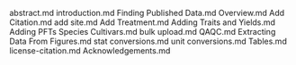 abstract.md
introduction.md
Finding Published Data.md
Overview.md
Add Citation.md
add site.md
Add Treatment.md
Adding Traits and Yields.md
Adding PFTs Species Cultivars.md
bulk upload.md
QAQC.md
Extracting Data From Figures.md
stat conversions.md
unit conversions.md
Tables.md
license-citation.md
Acknowledgements.md
